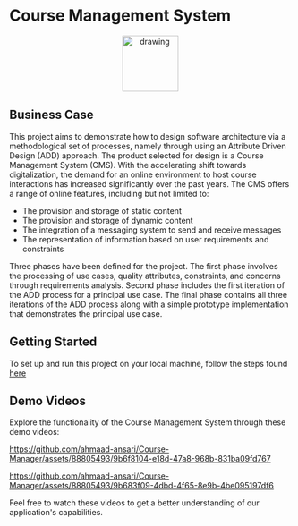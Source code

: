 # Course Management System


<p align="center">
  <img src="./code/assets/logo.png" alt="drawing" height="100"/>
</p>

## Business Case
This project aims to demonstrate how to design software architecture via a methodological set of processes, namely through using an Attribute Driven Design (ADD) approach. The product selected for design is a Course Management System (CMS). With the accelerating shift towards digitalization, the demand for an online environment to host course interactions has increased significantly over the past years. The CMS offers a range of online features, including but not limited to:

* The provision and storage of static content
* The provision and storage of dynamic content
* The integration of a messaging system to send and receive messages
* The representation of information based on user requirements and constraints

Three phases have been defined for the project. The first phase involves the processing of use cases, quality attributes, constraints, and concerns through requirements analysis. Second phase includes the first iteration of the ADD process for a principal use case. The final phase contains all three iterations of the ADD process along with a simple prototype implementation that demonstrates the principal use case.

## Getting Started
To set up and run this project on your local machine, follow the steps found [here](https://github.com/ahmaad-ansari/Course-Management-System/tree/main/code#readme)


## Demo Videos
Explore the functionality of the Course Management System through these demo videos:

https://github.com/ahmaad-ansari/Course-Manager/assets/88805493/9b6f8104-e18d-47a8-968b-831ba09fd767

https://github.com/ahmaad-ansari/Course-Manager/assets/88805493/9b683f09-4dbd-4f65-8e9b-4be095197df6

Feel free to watch these videos to get a better understanding of our application's capabilities.
